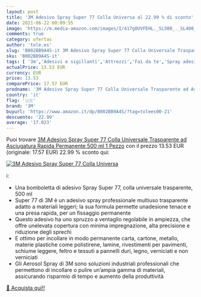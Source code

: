 ```yaml
---
layout: post
title: '3M Adesivo Spray Super 77 Colla Universa al 22.99 % di sconto'
date: 2021-06-22 00:09:55
image: 'https://m.media-amazon.com/images/I/417gOUVFEHL._SL500_._SL400_.jpg'
comments: true
category: ofertas
author: 'tole.es'
slug: 'B002BB9A4S-it 3M Adesivo Spray Super 77 Colla Universale Trasparente ad...'
sku: 'B002BB9A4S-it'
tags: [ '3m','Adesivi e sigillanti','Attrezzi','Fai da te','Spray adesivi', ]
actualPrice: 13.53 EUR
currency: EUR
price: 13.53
comparePrice: 17.57 EUR
prodname: '3M Adesivo Spray Super 77 Colla Universale Trasparente ad Asciugatura Rapida  Permanente  500 ml  1 Pezzo'
country: 'it'
flag: '🇮🇹'
brand: '3M'
buyurl: 'https://www.amazon.it/dp/B002BB9A4S/?tag=tolees00-21'
descuento: '22.99'
average: '17.023'
---
```


Puoi trovare [3M Adesivo Spray Super 77 Colla Universale Trasparente ad Asciugatura Rapida  Permanente  500 ml  1 Pezzo](https://www.amazon.it/dp/B002BB9A4S/?tag=tolees00-21) con il prezzo 13.53 EUR (originale: 17.57 EUR) 22.99 % sconto qui:

[![3M Adesivo Spray Super 77 Colla Universa](https://m.media-amazon.com/images/I/417gOUVFEHL._SL500_._SL400_.jpg)](https://www.amazon.it/dp/B002BB9A4S/?tag=tolees00-21)

ℹ️:

- Una bomboletta di adesivo Spray Super 77, colla universale trasparente, 500 ml
- Super 77 di 3M è un adesivo spray professionale multiuso trasparente adatto a materiali leggeri; la sua formula permette unadesione tenace e una presa rapida, per un fissaggio permanente
- Questo adesivo ha uno spruzzo a ventaglio regolabile in ampiezza, che offre unelevata copertura con minima impregnazione, alta precisione e riduzione degli sprechi
- E ottimo per incollare in modo permanente carta, cartone, metallo, materie plastiche come polistirene, lamine, rivestimenti per pavimenti, schiume leggere, feltro e tessuti a pannelli duri, legno, verniciati e non verniciati
- Gli Aerosol Spray di 3M sono soluzioni industriali professionali che permettono di incollare o pulire un’ampia gamma di materiali, assicurando risparmio di tempo e aumento della produttività

[🛒 Acquista qui!!](https://www.amazon.it/dp/B002BB9A4S/?tag=tolees00-21)
